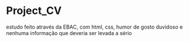 # Project_CV 
estudo feito através da EBAC, com html, css, humor de gosto duvidoso e nenhuma informação que deveria ser levada a sério
